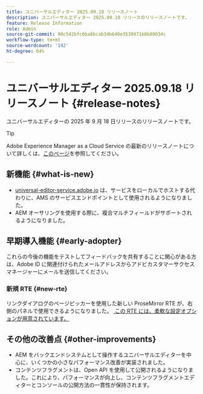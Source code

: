 ```yaml
---
title: ユニバーサルエディター 2025.09.18 リリースノート
description: ユニバーサルエディター 2025.09.18 リリースのリリースノートです。
feature: Release Information
role: Admin
source-git-commit: 90c542bfc6ba6bcab34b640e3539971b8b89034c
workflow-type: tm+mt
source-wordcount: '192'
ht-degree: 64%

---
```



# ユニバーサルエディター 2025.09.18 リリースノート {#release-notes}

ユニバーサルエディターの 2025 年 9 月 18 日リリースのリリースノートです。

>[!TIP]
>
>Adobe Experience Manager as a Cloud Service の最新のリリースノートについて詳しくは、[このページ](/help/release-notes/release-notes-cloud/release-notes-current.md)を参照してください。

## 新機能 {#what-is-new}

* [universal-editor-service.adobe.io](http://universal-editor-service.adobe.io/) は、サービスをローカルでホストする代わりに、AMS のサービスエンドポイントとして使用されるようになりました。
* AEM オーサリングを使用する際に、複合マルチフィールドがサポートされるようになりました。

## 早期導入機能 {#early-adopter}

これらの今後の機能をテストしてフィードバックを共有することに関心がある方は、Adobe ID に関連付けられたメールアドレスからアドビカスタマーサクセスマネージャーにメールを送信してください。

### 新規 RTE {#new-rte}

リンクダイアログのページピッカーを使用した新しい ProseMirror RTE が、右側のパネルで使用できるようになりました。 [&#x200B; この RTE には、柔軟な設定オプションが用意されています。](/help/implementing/universal-editor/configure-rte.md)

## その他の改善点 {#other-improvements}

* AEM をバックエンドシステムとして操作するユニバーサルエディターを中心に、いくつかの小さなパフォーマンス改善が実装されました。
* コンテンツフラグメントは、Open API を使用して公開されるようになりました。これにより、パフォーマンスが向上し、コンテンツフラグメントエディターとコンソールの公開方法の一貫性が保持されます。
